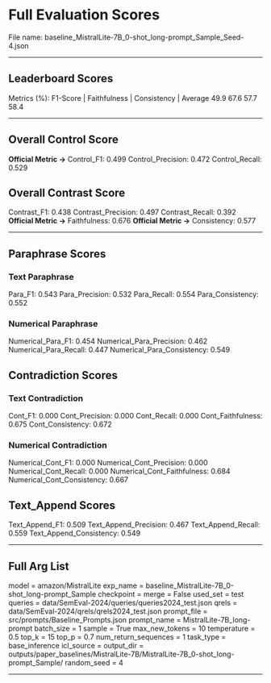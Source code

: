 # Full Evaluation Scores

File name: baseline_MistralLite-7B_0-shot_long-prompt_Sample_Seed-4.json


---

## Leaderboard Scores

Metrics (%): F1-Score | Faithfulness | Consistency | Average
                49.9        67.6          57.7        58.4

---

## Overall Control Score

**Official Metric ->** Control_F1: 0.499
Control_Precision: 0.472
Control_Recall: 0.529

## Overall Contrast Score

Contrast_F1: 0.438
Contrast_Precision: 0.497
Contrast_Recall: 0.392
**Official Metric ->** Faithfulness: 0.676
**Official Metric ->** Consistency: 0.577

---


## Paraphrase Scores


### Text Paraphrase

Para_F1: 0.543
Para_Precision: 0.532
Para_Recall: 0.554
Para_Consistency: 0.552


### Numerical Paraphrase

Numerical_Para_F1: 0.454
Numerical_Para_Precision: 0.462
Numerical_Para_Recall: 0.447
Numerical_Para_Consistency: 0.549


## Contradiction Scores


### Text Contradiction

Cont_F1: 0.000
Cont_Precision: 0.000
Cont_Recall: 0.000
Cont_Faithfulness: 0.675
Cont_Consistency: 0.672


### Numerical Contradiction

Numerical_Cont_F1: 0.000
Numerical_Cont_Precision: 0.000
Numerical_Cont_Recall: 0.000
Numerical_Cont_Faithfulness: 0.684
Numerical_Cont_Consistency: 0.667


## Text_Append Scores

Text_Append_F1: 0.509
Text_Append_Precision: 0.467
Text_Append_Recall: 0.559
Text_Append_Consistency: 0.549

---

## Full Arg List

model = amazon/MistralLite
exp_name = baseline_MistralLite-7B_0-shot_long-prompt_Sample
checkpoint = 
merge = False
used_set = test
queries = data/SemEval-2024/queries/queries2024_test.json
qrels = data/SemEval-2024/qrels/qrels2024_test.json
prompt_file = src/prompts/Baseline_Prompts.json
prompt_name = MistralLite-7B_long-prompt
batch_size = 1
sample = True
max_new_tokens = 10
temperature = 0.5
top_k = 15
top_p = 0.7
num_return_sequences = 1
task_type = base_inference
icl_source = 
output_dir = outputs/paper_baselines/MistralLite-7B/MistralLite-7B_0-shot_long-prompt_Sample/
random_seed = 4

---

